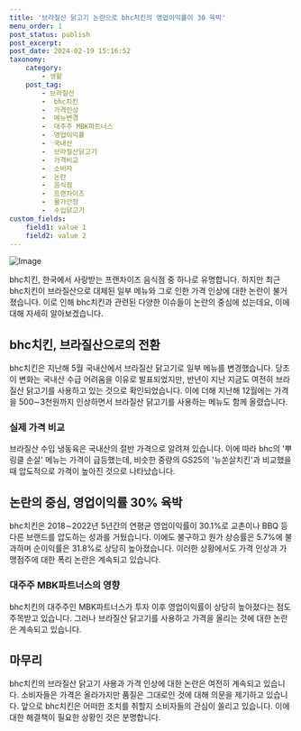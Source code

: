 ```yaml
---
title: '브라질산 닭고기 논란으로 bhc치킨의 영업이익률이 30 육박'
menu_order: 1
post_status: publish
post_excerpt: 
post_date: 2024-02-19 15:16:52
taxonomy:
    category:
        - 생활
    post_tag:
        - 브라질산
        -  bhc치킨
        -  가격인상
        -  메뉴변경
        -  대주주 MBK파트너스
        -  영업이익률
        -  국내산
        -  브라질산닭고기
        -  가격비교
        -  소비자
        -  논란
        -  음식점
        -  프랜차이즈
        -  물가안정
        -  수입닭고기
custom_fields:
    field1: value 1
    field2: value 2
---
```


![Image](https://imgnews.pstatic.net/image/001/2024/02/19/PYH2021122003550001300_P4_20240219064005595.jpg?type=w647)

bhc치킨, 한국에서 사랑받는 프랜차이즈 음식점 중 하나로 유명합니다. 하지만 최근 bhc치킨이 브라질산으로 대체된 일부 메뉴와 그로 인한 가격 인상에 대한 논란이 불거졌습니다. 이로 인해 bhc치킨과 관련된 다양한 이슈들이 논란의 중심에 섰는데요, 이에 대해 자세히 알아보겠습니다.
## bhc치킨, 브라질산으로의 전환
bhc치킨은 지난해 5월 국내산에서 브라질산 닭고기로 일부 메뉴를 변경했습니다. 당초 이 변화는 국내산 수급 어려움을 이유로 발표되었지만, 반년이 지난 지금도 여전히 브라질산 닭고기를 사용하고 있는 것으로 확인되었습니다. 이에 더해 지난해 12월에는 가격을 500∼3천원까지 인상하면서 브라질산 닭고기를 사용하는 메뉴도 함께 올렸습니다.
### 실제 가격 비교
브라질산 수입 냉동육은 국내산의 절반 가격으로 알려져 있습니다. 이에 따라 bhc의 '뿌링클 순살' 메뉴는 가격이 급등했는데, 비슷한 중량의 GS25의 '뉴쏜살치킨'과 비교했을 때 압도적으로 가격이 높아진 것으로 나타났습니다.
## 논란의 중심, 영업이익률 30% 육박
bhc치킨은 2018∼2022년 5년간의 연평균 영업이익률이 30.1%로 교촌이나 BBQ 등 다른 브랜드를 압도하는 성과를 거뒀습니다. 이에도 불구하고 원가 상승률은 5.7%에 불과하며 순이익률은 31.8%로 상당히 높아졌습니다. 이러한 상황에서도 가격 인상과 가맹점주에 대한 폭리 논란은 계속되고 있습니다.
### 대주주 MBK파트너스의 영향
bhc치킨의 대주주인 MBK파트너스가 투자 이후 영업이익률이 상당히 높아졌다는 점도 주목받고 있습니다. 그러나 브라질산 닭고기를 사용하고 가격을 올리는 것에 대한 논란은 계속되고 있습니다.
## 마무리
bhc치킨의 브라질산 닭고기 사용과 가격 인상에 대한 논란은 여전히 계속되고 있습니다. 소비자들은 가격은 올라가지만 품질은 그대로인 것에 대해 의문을 제기하고 있습니다. 앞으로 bhc치킨은 어떠한 조치를 취할지 소비자들의 관심이 쏠리고 있습니다. 이에 대한 해결책이 필요한 상황인 것은 분명합니다.
